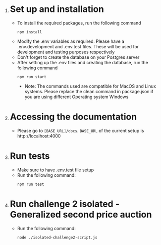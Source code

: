 1. # Set up and installation
    - To install the required packages, run the following command
        ```
        npm install
        ```
    - Modify the .env variables as required. Please have a .env.development and .env.test files. These will be used for development and testing purposes respectively
    - Don't forget to create the database on your Postgres server
    - After setting up the .env files and creating the database, run the following command
        ```
        npm run start
        ```
        * Note: The commands used are compatible for MacOS and Linux systems. Please replace the clean command in package.json if you are using different Operating system Windows
        

2. # Accessing the documentation
    - Please go to ```[BASE_URL]/docs```. ```BASE_URL``` of the current setup is http://localhost:4000

3. # Run tests
    * Make sure to have .env.test file setup
    - Run the following command:
        ```
        npm run test
        ```

4. # Run challenge 2 isolated - Generalized second price auction
    - Run the following command:
        ```
        node ./isolated-challenge2-script.js
        ```